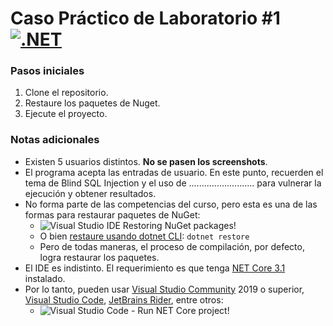 # Caso Práctico de Laboratorio #1 [![.NET](https://github.com/raedmiranda/SQLInjectionLab/actions/workflows/dotnet.yml/badge.svg)](https://github.com/raedmiranda/SQLInjectionLab/actions/workflows/dotnet.yml)

### Pasos iniciales
1. Clone el repositorio.
2. Restaure los paquetes de Nuget.
3. Ejecute el proyecto.

### Notas adicionales

- Existen 5 usuarios distintos. **No se pasen los screenshots**.
- El programa acepta las entradas de usuario. En este punto, recuerden el tema de Blind SQL Injection y el uso de .......................... para vulnerar la ejecución y obtener resultados.
- No forma parte de las competencias del curso, pero esta es una de las formas para restaurar paquetes de NuGet:
    - ![Visual Studio IDE Restoring NuGet packages!](https://i.imgur.com/EPE5sgV.png "Visual Studio IDE")
    - O bien [restaure usando dotnet CLI](https://docs.microsoft.com/es-es/nuget/consume-packages/package-restore#restore-using-the-dotnet-cli): ```dotnet restore ```
    - Pero de todas maneras, el proceso de compilación, por defecto, logra restaurar los paquetes.
- El IDE es indistinto. El requerimiento es que tenga [NET Core 3.1](https://dotnet.microsoft.com/en-us/download/dotnet/3.1) instalado.
- Por lo tanto, pueden usar [Visual Studio Community](https://visualstudio.microsoft.com/es/vs/community/) 2019 o superior, [Visual Studio Code](https://code.visualstudio.com/), [JetBrains Rider](https://www.jetbrains.com/es-es/rider/), entre otros:
    - ![Visual Studio Code - Run NET Core project!](https://i.imgur.com/6qP2QN6.png "Visual Studio Code")
